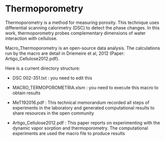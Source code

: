 # Thermoporometry

Thermoporometry is a method for measuring porosity. This technique uses differential scanning calorimetry (DSC) to detect the phase changes. In this work, thermoporometry probes complementary dimensions of water interaction with cellulose.

Macro_Thermoporometry is an open-source data analysis. The calculations run by the macro are detail in Driemeire et al, 2012 (Paper: Artigo_Cellulose2012.pdf).

Here is a current directory structure:
  
  - DSC 002-351.txt : you need to edit this
  
  - MACRO_TERMOPOROMETRIA.xlsm : you need to execute this macro to obtain results
      
  - MeT192016.pdf : This technical memorandum recorded all steps of experiments in the laboratory and generated computational  results to share resources in the open community
  
  - Artigo_Cellulose2012.pdf : This paper reports on experimenting with the dynamic vapor sorption and thermoporometry. The computational experiments are used the macro file to produce results
